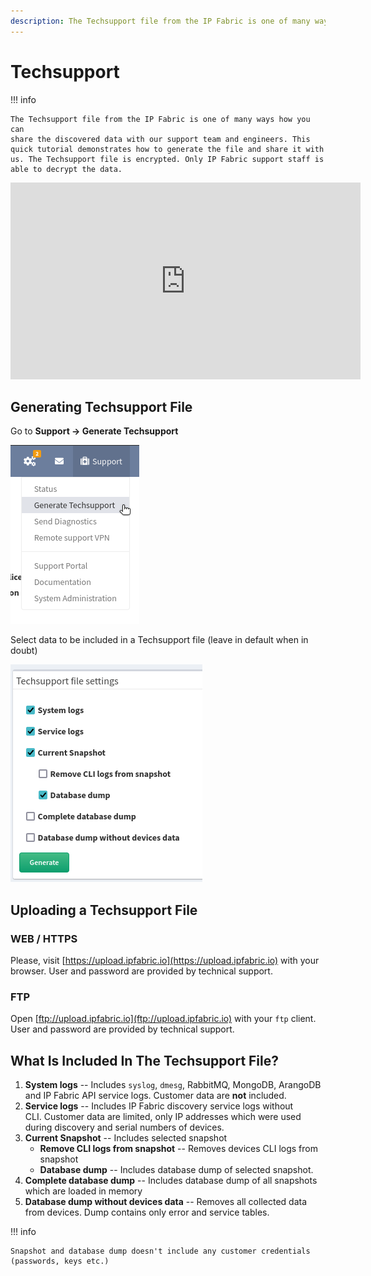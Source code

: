 ```yaml
---
description: The Techsupport file from the IP Fabric is one of many ways how you can share the discovered data with our support team and engineers.
---
```


# Techsupport

!!! info

    The Techsupport file from the IP Fabric is one of many ways how you can
    share the discovered data with our support team and engineers. This
    quick tutorial demonstrates how to generate the file and share it with
    us. The Techsupport file is encrypted. Only IP Fabric support staff is
    able to decrypt the data.

<iframe width="560" height="315" src="https://www.youtube-nocookie.com/embed/SJZAzYAuXrE" title="YouTube video player" frameborder="0" allow="accelerometer; autoplay; clipboard-write; encrypted-media; gyroscope; picture-in-picture" allowfullscreen></iframe>

## Generating Techsupport File

Go to **Support -> Generate Techsupport**

![Generate techsupport](techsupport/generate.png)

Select data to be included in a Techsupport file (leave in default when in doubt)

![Configure techsupport](techsupport/config.png)

## Uploading a Techsupport File

### WEB / HTTPS

Please, visit [https://upload.ipfabric.io](https://upload.ipfabric.io) with
your browser. User and password are provided by technical support.

### FTP

Open [ftp://upload.ipfabric.io](ftp://upload.ipfabric.io) with your `ftp`
client. User and password are provided by technical support.

## What Is Included In The Techsupport File?

1.  **System logs** -- Includes `syslog`, `dmesg`, RabbitMQ, MongoDB,
    ArangoDB and IP Fabric API service logs. Customer data are **not**
    included.
2.  **Service logs** -- Includes IP Fabric discovery service logs without
    CLI. Customer data are limited, only IP addresses which were used
    during discovery and serial numbers of devices.
3.  **Current Snapshot** -- Includes selected snapshot
    - **Remove CLI logs from snapshot** -- Removes devices CLI logs from snapshot
    - **Database dump** -- Includes database dump of selected snapshot.
4.  **Complete database dump** -- Includes database dump of all snapshots
    which are loaded in memory
5.  **Database dump without devices data** -- Removes all collected data
    from devices. Dump contains only error and service tables.

!!! info

    Snapshot and database dump doesn't include any customer credentials (passwords, keys etc.)
